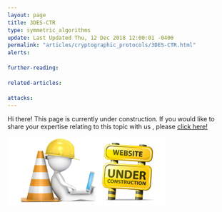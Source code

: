 ```yaml
---
layout: page
title: 3DES-CTR
type: symmetric_algorithms
update: Last Updated Thu, 12 Dec 2018 12:00:01 -0400
permalink: "articles/cryptographic_protocols/3DES-CTR.html"
alerts:

further-reading:

related-articles:

attacks:
---
```

Hi there! This page is currently under construction. If you would like to share your expertise relating to this topic with us , please <a href="CONTRIBUTING-template.md">click here!</a>

<img src="/static_files/under_construction.jpg" style="width:70%;height:70%;" alt="under construction image">
